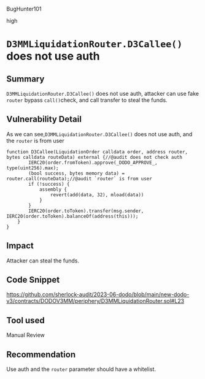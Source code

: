 BugHunter101

high

# `D3MMLiquidationRouter.D3Callee()` does not use auth

## Summary

`D3MMLiquidationRouter.D3Callee()` does not use auth, attacker can use fake `router` bypass `call()`check, and call transfer to steal the funds.
 
## Vulnerability Detail

As we can see,`D3MMLiquidationRouter.D3Callee()` does not use auth, and the `router` is from user
```solidity
function D3Callee(LiquidationOrder calldata order, address router, bytes calldata routeData) external {//@audit does not check auth
        IERC20(order.fromToken).approve(_DODO_APPROVE_, type(uint256).max);
        (bool success, bytes memory data) = router.call(routeData);//@audit `router` is from user
        if (!success) {
            assembly {
                revert(add(data, 32), mload(data))
            }
        }
        IERC20(order.toToken).transfer(msg.sender, IERC20(order.toToken).balanceOf(address(this)));
    }
}
```
## Impact

Attacker can steal the funds.

## Code Snippet

https://github.com/sherlock-audit/2023-06-dodo/blob/main/new-dodo-v3/contracts/DODOV3MM/periphery/D3MMLiquidationRouter.sol#L23

## Tool used

Manual Review

## Recommendation

Use auth and the `router` parameter should have a whitelist.